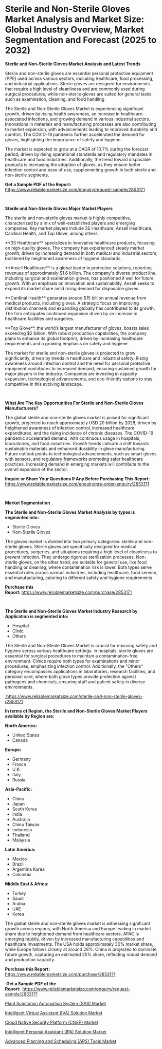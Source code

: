 <p><h1>Sterile and Non-Sterile Gloves Market Analysis and Market Size: Global Industry Overview, Market Segmentation and Forecast (2025 to 2032)</h1></p><p><strong>Sterile and Non-Sterile Gloves Market Analysis and Latest Trends</strong></p>
<p><p>Sterile and non-sterile gloves are essential personal protective equipment (PPE) used across various sectors, including healthcare, food processing, and industrial applications. Sterile gloves are designed for environments that require a high level of cleanliness and are commonly used during surgical procedures, while non-sterile gloves are suited for general tasks such as examination, cleaning, and food handling.</p><p>The Sterile and Non-Sterile Gloves Market is experiencing significant growth, driven by rising health awareness, an increase in healthcare-associated infections, and growing demand in various industrial sectors. Innovations in materials and manufacturing processes are also contributing to market expansion, with advancements leading to improved durability and comfort. The COVID-19 pandemic further accelerated the demand for gloves, highlighting the importance of safety and hygiene.</p><p>The market is expected to grow at a CAGR of 10.7% during the forecast period, driven by rising operational standards and regulatory mandates in healthcare and food industries. Additionally, the trend toward disposable products is increasing the adoption of gloves, as they ensure better infection control and ease of use, supplementing growth in both sterile and non-sterile segments.</p></p>
<p><strong>Get a Sample PDF of the Report:&nbsp;</strong> <a href="https://www.reliablemarketsize.com/enquiry/request-sample/2853171?utm_campaign=1143&utm_medium=2&utm_source=Github&utm_content=ia&utm_term=11032025&utm_id=sterile-and-non-sterile-gloves">https://www.reliablemarketsize.com/enquiry/request-sample/2853171</a></p>
<p>&nbsp;</p>
<p><strong>Sterile and Non-Sterile Gloves Major Market Players</strong></p>
<p><p>The sterile and non-sterile gloves market is highly competitive, characterized by a mix of well-established players and emerging companies. Key market players include 3S Healthcare, Ansell Healthcare, Cardinal Health, and Top Glove, among others.</p><p>**3S Healthcare** specializes in innovative healthcare products, focusing on high-quality gloves. The company has experienced steady market growth, driven by increasing demand in both medical and industrial sectors, bolstered by heightened awareness of hygiene standards.</p><p>**Ansell Healthcare** is a global leader in protective solutions, reporting revenues of approximately $1.6 billion. The company's diverse product line, including surgical and examination gloves, has positioned it well for future growth. With an emphasis on innovation and sustainability, Ansell seeks to expand its market share amid rising demand for disposable gloves.</p><p>**Cardinal Health** generates around $15 billion annual revenue from medical products, including gloves. A strategic focus on improving distribution channels and expanding globally has contributed to its growth. The firm anticipates continued expansion driven by an increase in healthcare facilities and surgeries.</p><p>**Top Glove**, the world’s largest manufacturer of gloves, boasts sales exceeding $2 billion. With robust production capabilities, the company plans to enhance its global footprint, driven by increasing healthcare requirements and a growing emphasis on safety and hygiene.</p><p>The market for sterile and non-sterile gloves is projected to grow significantly, driven by trends in healthcare and industrial safety. Rising awareness around infection control and the need for personal protective equipment contributes to increased demand, ensuring sustained growth for major players in the industry. Companies are investing in capacity expansion, technological advancements, and eco-friendly options to stay competitive in this evolving landscape.</p></p>
<p>&nbsp;</p>
<p><strong>What Are The Key Opportunities For Sterile and Non-Sterile Gloves Manufacturers?</strong></p>
<p><p>The global sterile and non-sterile gloves market is poised for significant growth, projected to reach approximately USD 20 billion by 2028, driven by heightened awareness of infection control, increased healthcare expenditures, and the rising incidence of chronic diseases. The COVID-19 pandemic accelerated demand, with continuous usage in hospitals, laboratories, and food industries. Growth trends indicate a shift towards sustainable materials and enhanced durability in glove manufacturing. Future outlook points to technological advancements, such as smart gloves with sensors, and regulatory frameworks promoting safer healthcare practices. Increasing demand in emerging markets will contribute to the overall expansion of the sector.</p></p>
<p><strong>Inquire or Share Your Questions If Any Before Purchasing This Report:</strong> <a href="https://www.reliablemarketsize.com/enquiry/pre-order-enquiry/2853171?utm_campaign=1143&utm_medium=2&utm_source=Github&utm_content=ia&utm_term=11032025&utm_id=sterile-and-non-sterile-gloves">https://www.reliablemarketsize.com/enquiry/pre-order-enquiry/2853171</a></p>
<p>&nbsp;</p>
<p><strong>Market Segmentation</strong></p>
<p><strong>The Sterile and Non-Sterile Gloves Market Analysis by types is segmented into:</strong></p>
<p><ul><li> Sterile Gloves</li><li>Non-Sterile Gloves </li></ul></p>
<p><p>The gloves market is divided into two primary categories: sterile and non-sterile gloves. Sterile gloves are specifically designed for medical procedures, surgeries, and situations requiring a high level of cleanliness to prevent infection. They undergo rigorous sterilization processes. Non-sterile gloves, on the other hand, are suitable for general use, like food handling or cleaning, where contamination risk is lower. Both types serve essential roles across various industries, including healthcare, food service, and manufacturing, catering to different safety and hygiene requirements.</p></p>
<p><strong>Purchase this Report:&nbsp;</strong><a href="https://www.reliablemarketsize.com/purchase/2853171?utm_campaign=1143&utm_medium=2&utm_source=Github&utm_content=ia&utm_term=11032025&utm_id=sterile-and-non-sterile-gloves">https://www.reliablemarketsize.com/purchase/2853171</a></p>
<p>&nbsp;</p>
<p><strong>The Sterile and Non-Sterile Gloves Market Industry Research by Application is segmented into:</strong></p>
<p><ul><li> Hospital</li><li>Clinic</li><li>Others </li></ul></p>
<p><p>The Sterile and Non-Sterile Gloves Market is crucial for ensuring safety and hygiene across various healthcare settings. In hospitals, sterile gloves are essential for surgical procedures to maintain a contamination-free environment. Clinics require both types for examinations and minor procedures, emphasizing infection control. Additionally, the "Others" category encompasses applications in laboratories, research facilities, and personal care, where both glove types provide protection against pathogens and chemicals, ensuring staff and patient safety in diverse environments.</p></p>
<p><a href="https://www.reliablemarketsize.com/sterile-and-non-sterile-gloves-r2853171?utm_campaign=1143&utm_medium=2&utm_source=Github&utm_content=ia&utm_term=11032025&utm_id=sterile-and-non-sterile-gloves">&nbsp;https://www.reliablemarketsize.com/sterile-and-non-sterile-gloves-r2853171</a></p>
<p><strong>In terms of Region, the Sterile and Non-Sterile Gloves Market Players available by Region are:</strong></p>
<p>
    <p> <strong> North America: </strong>
        <ul>
            <li>United States</li>
            <li>Canada</li>
        </ul>
        </p> 
    <p> <strong> Europe: </strong>
        <ul>
            <li>Germany</li>
            <li>France</li>
            <li>U.K.</li>
            <li>Italy</li>
            <li>Russia</li>
        </ul>
        </p> 
    <p> <strong> Asia-Pacific: </strong>
        <ul>
            <li>China</li>
            <li>Japan</li>
            <li>South Korea</li>
            <li>India</li>
            <li>Australia</li>
            <li>China Taiwan</li>
            <li>Indonesia</li>
            <li>Thailand</li>
            <li>Malaysia</li>
        </ul>
        </p> 
    <p> <strong> Latin America: </strong>
        <ul>
            <li>Mexico</li>
            <li>Brazil</li>
            <li>Argentina Korea</li>
            <li>Colombia</li>
        </ul>
        </p> 
    <p> <strong> Middle East & Africa: </strong>
        <ul>
            <li>Turkey</li>
            <li>Saudi</li>
            <li>Arabia</li>
            <li>UAE</li>
            <li>Korea</li>
        </ul>
    </p>
    </p>
<p><p>The global sterile and non-sterile gloves market is witnessing significant growth across regions, with North America and Europe leading in market share due to heightened demand from healthcare sectors. APAC is emerging rapidly, driven by increased manufacturing capabilities and healthcare investments. The USA holds approximately 30% market share, while Europe follows closely at around 28%. China is projected to dominate future growth, capturing an estimated 25% share, reflecting robust demand and production capacity.</p></p>
<p><strong>Purchase this Report: </strong><a href="https://www.reliablemarketsize.com/purchase/2853171?utm_campaign=1143&utm_medium=2&utm_source=Github&utm_content=ia&utm_term=11032025&utm_id=sterile-and-non-sterile-gloves">https://www.reliablemarketsize.com/purchase/2853171</a></p>
<p>&nbsp;<strong>Get a Sample PDF of the Report:&nbsp;&nbsp;</strong><a href="https://www.reliablemarketsize.com/enquiry/request-sample/2853171?utm_campaign=1143&utm_medium=2&utm_source=Github&utm_content=ia&utm_term=11032025&utm_id=sterile-and-non-sterile-gloves">https://www.reliablemarketsize.com/enquiry/request-sample/2853171</a></p>
<p><strong></strong></p>
<p><p><a href="https://github.com/sukeldrage0g/Market-Research-Report-List-1/blob/main/plant-substation-automation-system-sas-market.md?utm_campaign=1143&utm_medium=2&utm_source=Github&utm_content=ia&utm_term=11032025&utm_id=sterile-and-non-sterile-gloves">Plant Substation Automation System (SAS) Market</a></p><p><a href="https://github.com/elceryaneik/Market-Research-Report-List-1/blob/main/intelligent-virtual-assistant-iva-solution-market.md?utm_campaign=1143&utm_medium=2&utm_source=Github&utm_content=ia&utm_term=11032025&utm_id=sterile-and-non-sterile-gloves">Intelligent Virtual Assistant (IVA) Solution Market</a></p><p><a href="https://github.com/dusektwinec3/Market-Research-Report-List-1/blob/main/cloud-native-security-platform-cnsp-market.md?utm_campaign=1143&utm_medium=2&utm_source=Github&utm_content=ia&utm_term=11032025&utm_id=sterile-and-non-sterile-gloves">Cloud Native Security Platform (CNSP) Market</a></p><p><a href="https://github.com/luhleickov/Market-Research-Report-List-1/blob/main/intelligent-personal-assistant-ipa-solution-market.md?utm_campaign=1143&utm_medium=2&utm_source=Github&utm_content=ia&utm_term=11032025&utm_id=sterile-and-non-sterile-gloves">Intelligent Personal Assistant (IPA) Solution Market</a></p><p><a href="https://github.com/jullselai/Market-Research-Report-List-1/blob/main/advanced-planning-and-scheduling-aps-tools-market.md?utm_campaign=1143&utm_medium=2&utm_source=Github&utm_content=ia&utm_term=11032025&utm_id=sterile-and-non-sterile-gloves">Advanced Planning and Scheduling (APS) Tools Market</a></p></p>